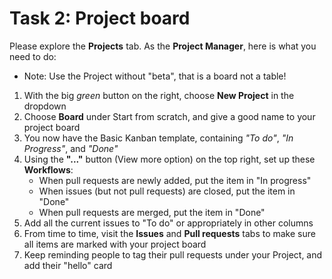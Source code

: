 # Task 2: Project board

Please explore the **Projects** tab. As the **Project Manager**, here is what you need to do:

* Note: Use the Project without "beta", that is a board not a table!

1. With the big _green_ button on the right, choose **New Project** in the dropdown
2. Choose **Board** under Start from scratch, and give a good name to your project board
3. You now have the Basic Kanban template, containing *"To do"*, *"In Progress"*, and *"Done"*
4. Using the **"..."** button (View more option) on the top right, set up these **Workflows**:
	- When pull requests are newly added, put the item in "In progress"
	- When issues (but not pull requests) are closed, put the item in "Done"
	- When pull requests are merged, put the item in "Done"
5. Add all the current issues to "To do" or appropriately in other columns
6. From time to time, visit the **Issues** and **Pull requests** tabs to make sure all items are marked with your project board
7. Keep reminding people to tag their pull requests under your Project, and add their "hello" card 
